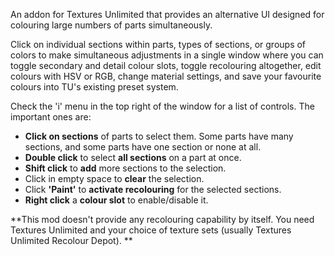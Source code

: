 An addon for Textures Unlimited that provides an alternative UI designed for colouring large numbers of parts simultaneously.

Click on individual sections within parts, types of sections, or groups of colors to make simultaneous adjustments in a single window where you can toggle secondary and detail colour slots, toggle recolouring altogether, edit colours with HSV or RGB, change material settings, and save your favourite colours into TU's existing preset system.

Check the 'i' menu in the top right of the window for a list of controls. The important ones are:

- **Click on sections** of parts to select them. Some parts have many sections, and some parts have one section or none at all.
- **Double click** to select **all sections** on a part at once.
- **Shift click** to **add** more sections to the selection.
- Click in empty space to **clear** the selection.
- Click **'Paint'** to **activate recolouring** for the selected sections.
- **Right click** a **colour slot** to enable/disable it.

**This mod doesn't provide any recolouring capability by itself. You need Textures Unlimited and your choice of texture sets (usually Textures Unlimited Recolour Depot). **
